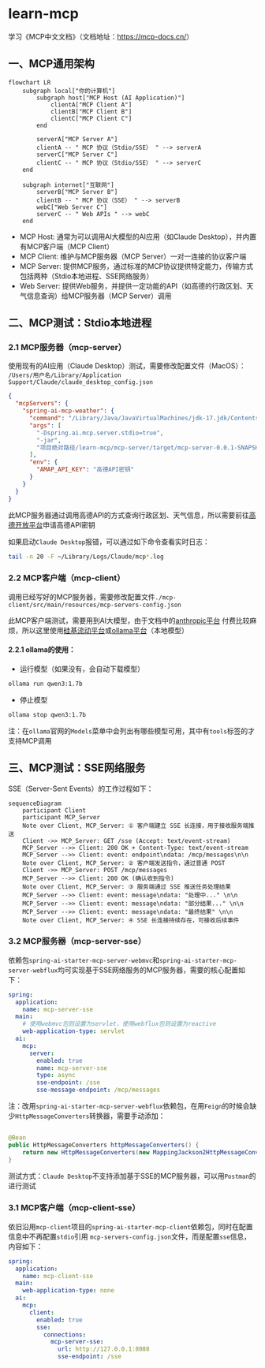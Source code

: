 # learn-mcp

学习《MCP中文文档》（文档地址：<https://mcp-docs.cn/>）

## 一、MCP通用架构

```mermaid
flowchart LR
    subgraph local["你的计算机"]
        subgraph host["MCP Host (AI Application)"]
            clientA["MCP Client A"]
            clientB["MCP Client B"]
            clientC["MCP Client C"]
        end

        serverA["MCP Server A"]
        clientA -- " MCP 协议（Stdio/SSE） " --> serverA
        serverC["MCP Server C"]
        clientC -- " MCP 协议（Stdio/SSE） " --> serverC
    end

    subgraph internet["互联网"]
        serverB["MCP Server B"]
        clientB -- " MCP 协议（SSE） " --> serverB
        webC["Web Server C"]
        serverC -- " Web APIs " --> webC
    end
```

* MCP Host: 通常为可以调用AI大模型的AI应用（如Claude Desktop），并内置有MCP客户端（MCP Client）
* MCP Client: 维护与MCP服务器（MCP Server）一对一连接的协议客户端
* MCP Server: 提供MCP服务，通过标准的MCP协议提供特定能力，传输方式包括两种（Stdio本地进程、SSE网络服务）
* Web Server: 提供Web服务，并提供一定功能的API（如高德的行政区划、天气信息查询）给MCP服务器（MCP Server）调用

## 二、MCP测试：Stdio本地进程

### 2.1 MCP服务器（mcp-server）

使用现有的AI应用（Claude Desktop）测试，需要修改配置文件（MacOS）：
`/Users/用户名/Library/Application Support/Claude/claude_desktop_config.json`

```json
{
  "mcpServers": {
    "spring-ai-mcp-weather": {
      "command": "/Library/Java/JavaVirtualMachines/jdk-17.jdk/Contents/Home/bin/java",
      "args": [
        "-Dspring.ai.mcp.server.stdio=true",
        "-jar",
        "项目绝对路径/learn-mcp/mcp-server/target/mcp-server-0.0.1-SNAPSHOT.jar"
      ],
      "env": {
        "AMAP_API_KEY": "高德API密钥"
      }
    }
  }
}
```

此MCP服务器通过调用高德API的方式查询行政区划、天气信息，所以需要前往[高德开放平台](https://lbs.amap.com/)申请高德API密钥

如果启动`Claude Desktop`报错，可以通过如下命令查看实时日志：

```bash
tail -n 20 -F ~/Library/Logs/Claude/mcp*.log
```

### 2.2 MCP客户端（mcp-client）

调用已经写好的MCP服务器，需要修改配置文件`./mcp-client/src/main/resources/mcp-servers-config.json`

此MCP客户端测试，需要用到AI大模型，由于文档中的[anthropic平台](https://www.anthropic.com/)
付费比较麻烦，所以这里使用[硅基流动平台](https://cloud.siliconflow.cn/)或[ollama平台](https://ollama.com/)（本地模型）

#### 2.2.1 ollama的使用：

* 运行模型（如果没有，会自动下载模型）

```bash
ollama run qwen3:1.7b
```

* 停止模型

```bash
ollama stop qwen3:1.7b
```

注：在`ollama`官网的`Models`菜单中会列出有哪些模型可用，其中有`tools`标签的才支持MCP调用

## 三、MCP测试：SSE网络服务

SSE（Server-Sent Events）的工作过程如下：

```mermaid
sequenceDiagram
    participant Client
    participant MCP_Server
    Note over Client, MCP_Server: ① 客户端建立 SSE 长连接，用于接收服务端推送
    Client ->> MCP_Server: GET /sse (Accept: text/event-stream)
    MCP_Server -->> Client: 200 OK + Content-Type: text/event-stream
    MCP_Server -->> Client: event: endpoint\ndata: /mcp/messages\n\n
    Note over Client, MCP_Server: ② 客户端发送指令，通过普通 POST
    Client ->> MCP_Server: POST /mcp/messages
    MCP_Server -->> Client: 200 OK (确认收到指令)
    Note over Client, MCP_Server: ③ 服务端通过 SSE 推送任务处理结果
    MCP_Server -->> Client: event: message\ndata: "处理中..." \n\n
    MCP_Server -->> Client: event: message\ndata: "部分结果..." \n\n
    MCP_Server -->> Client: event: message\ndata: "最终结果" \n\n
    Note over Client, MCP_Server: ④ SSE 长连接持续存在，可接收后续事件
```

### 3.2 MCP服务器（mcp-server-sse）

依赖包`spring-ai-starter-mcp-server-webmvc`和`spring-ai-starter-mcp-server-webflux`均可实现基于SSE网络服务的MCP服务器，需要的核心配置如下：

```yaml
spring:
  application:
    name: mcp-server-sse
  main:
    # 使用webmvc包则设置为servlet，使用webflux包则设置为reactive
    web-application-type: servlet
  ai:
    mcp:
      server:
        enabled: true
        name: mcp-server-sse
        type: async
        sse-endpoint: /sse
        sse-message-endpoint: /mcp/messages
```

注：改用`spring-ai-starter-mcp-server-webflux`依赖包，在用`Feign`的时候会缺少`HttpMessageConverters`转换器，需要手动添加：

```java

@Bean
public HttpMessageConverters httpMessageConverters() {
    return new HttpMessageConverters(new MappingJackson2HttpMessageConverter());
}
```

测试方式：`Claude Desktop`不支持添加基于SSE的MCP服务器，可以用`Postman`的进行测试

### 3.1 MCP客户端（mcp-client-sse）

依旧沿用`mcp-client`项目的`spring-ai-starter-mcp-client`依赖包，同时在配置信息中不再配置`stdio`引用
`mcp-servers-config.json`文件，而是配置`sse`信息，内容如下：

```yaml
spring:
  application:
    name: mcp-client-sse
  main:
    web-application-type: none
  ai:
    mcp:
      client:
        enabled: true
        sse:
          connections:
            mcp-server-sse:
              url: http://127.0.0.1:8088
              sse-endpoint: /sse
```
